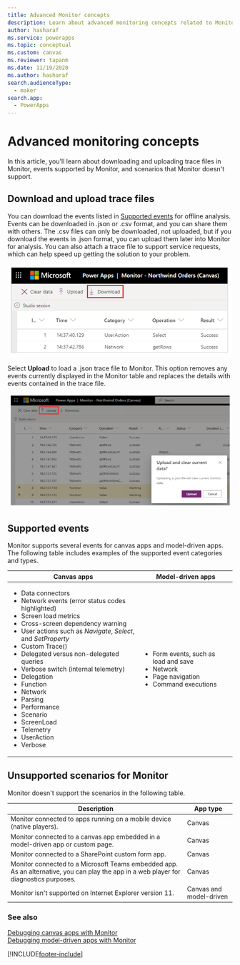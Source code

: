 ```yaml
---
title: Advanced Monitor concepts
description: Learn about advanced monitoring concepts related to Monitor.
author: hasharaf
ms.service: powerapps
ms.topic: conceptual
ms.custom: canvas
ms.reviewer: tapanm
ms.date: 11/19/2020
ms.author: hasharaf
search.audienceType: 
  - maker
search.app: 
  - PowerApps
---
```


# Advanced monitoring concepts

In this article, you'll learn about downloading and uploading trace files in Monitor, events supported by Monitor, and scenarios that Monitor doesn't support.

## Download and upload trace files

You can download the events listed in [Supported events](#supported-events) for offline analysis.
Events can be downloaded in .json or .csv format, and you can share them with
others. The .csv files can only be downloaded, not uploaded, but if you download the events
in .json format, you can upload them later into Monitor for analysis. You can
also attach a trace file to support service requests, which can help speed up getting the solution to your problem.

![Download trace files.](media/monitor/download.png "Download trace files")

Select **Upload** to load a .json trace file to Monitor. This option removes any events currently displayed in the Monitor table and replaces the details with events contained in the trace file.

![Upload trace files.](media/monitor/upload.png "Upload trace files")

## Supported events

Monitor supports several events for canvas apps and model-driven apps. The following table includes examples of the supported event categories and types.

| Canvas apps | Model-driven apps |
| - | - |
| <ul> <li> Data connectors </li> <li> Network events (error status codes highlighted) </li> <li> Screen load metrics </li> <li> Cross-screen dependency warning </li> <li> User actions such as *Navigate*, *Select*, and *SetProperty* </li> <li> Custom Trace() </li> <li> Delegated versus non-delegated queries </li> <li> Verbose switch (internal telemetry) </li> <li> Delegation </li> <li> Function </li> <li> Network </li> <li> Parsing </li> <li> Performance </li> <li> Scenario </li> <li> ScreenLoad </li> <li> Telemetry </li> <li> UserAction </li> <li> Verbose </li> </ul> | <ul> <li>	Form events, such as load and save  </li> <li> Network </li> <li> Page navigation</li> <li>Command executions </li> </ul> |

## Unsupported scenarios for Monitor

Monitor doesn't support the scenarios in the following table.

|Description  |App type  |
|---------|---------|
|Monitor connected to apps running on a mobile device (native players).     |  Canvas    |
|Monitor connected to a canvas app embedded in a model-driven app or custom page.     |  Canvas       |
|Monitor connected to a SharePoint custom form app.     | Canvas        |
|Monitor connected to a Microsoft Teams embedded app. As an alternative, you can play the app in a web player for diagnostics purposes.     | Canvas        |
|Monitor isn't supported on Internet Explorer version 11.     |  Canvas and model-driven       |

### See also

[Debugging canvas apps with Monitor](monitor-canvasapps.md)  
[Debugging model-driven apps with Monitor](monitor-modelapps.md)


[!INCLUDE[footer-include](../includes/footer-banner.md)]